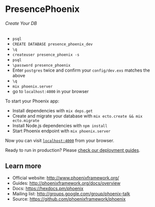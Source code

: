 # PresencePhoenix

###### Create Your DB
- `psql`
- `CREATE DATABASE presence_phoenix_dev`
- `\q`
- `createuser presence_phoenix -s`
- `psql`
- `\password presence_phoenix`
- Enter `postgres` twice and confirm your `config/dev.exs` matches the above
- `\q`
- `mix phoenix.server`
- go to `localhost:4000` in your browser


To start your Phoenix app:

  * Install dependencies with `mix deps.get`
  * Create and migrate your database with `mix ecto.create && mix ecto.migrate`
  * Install Node.js dependencies with `npm install`
  * Start Phoenix endpoint with `mix phoenix.server`

Now you can visit [`localhost:4000`](http://localhost:4000) from your browser.

Ready to run in production? Please [check our deployment guides](http://www.phoenixframework.org/docs/deployment).

## Learn more

  * Official website: http://www.phoenixframework.org/
  * Guides: http://phoenixframework.org/docs/overview
  * Docs: https://hexdocs.pm/phoenix
  * Mailing list: http://groups.google.com/group/phoenix-talk
  * Source: https://github.com/phoenixframework/phoenix
